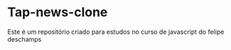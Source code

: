 # Tap-news-clone
Este é um repositório criado para estudos no curso de javascript do felipe deschamps
